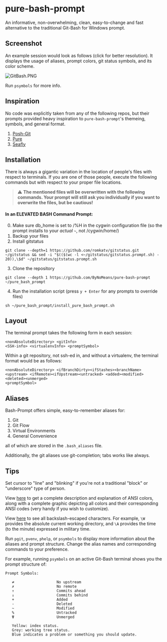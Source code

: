 # pure-bash-prompt

An informative, non-overwhelming, clean, easy-to-change and fast alternative to the traditional Git-Bash for Windows prompt.

## Screenshot

An example session would look as follows (click for better resolution). It displays the usage of aliases, prompt colors, git status symbols, and its color scheme.

![GitBash.PNG](https://github.com/ByNoMeans/pure-bash-prompt/blob/master/GitBash.PNG)

Run `psymbols` for more info.
   
## Inspiration

No code was explicitly taken from any of the following repos, but their prompts provided heavy inspiration to `pure-bash-prompt`'s themeing, symbols, and general format.

1. [Posh-Git](https://github.com/dahlbyk/posh-git/)
2. [Pure](https://github.com/sindresorhus/pure)
3. [Seafly](https://github.com/bluz71/bash-seafly-prompt/)

## Installation

There is always a gigantic variation in the location of people's files with respect to terminals. If you are one of those people, execute the following commands but with respect to your proper file locations.

> :warning: **The mentioned files will be overwritten with the following commands. Your prompt will still ask you individually if you want to overwrite the files, but be cautious!**

#### In an ELEVATED BASH Command Prompt:

0. Make sure db_home is set to /%H in the cygwin configuration file (so the prompt installs to your _actual_ `~`, not /cygwin/home/<user>)
1. Backup your files
2. Install gitstatus
```
git clone --depth=1 https://github.com/romkatv/gitstatus.git ~/gitstatus && sed -i "$(($(wc -l <~/gitstatus/gitstatus.prompt.sh) - 20)),\$d" ~/gitstatus/gitstatus.prompt.sh
```
3. Clone the repository
```
git clone --depth 1 https://github.com/ByNoMeans/pure-bash-prompt ~/pure_bash_prompt
```
4. Run the installation script (press `y + Enter` for any prompts to override files)
```
sh ~/pure_bash_prompt/install_pure_bash_prompt.sh
```

## Layout

The terminal prompt takes the following form in each session: 

```
<nonAbsoluteDirectory> <gitInfo>
<SSH-info> <virtualenvInfo> <promptSymbol>
```

Within a git repository, not ssh-ed in, and without a virtualenv, the terminal format would be as follows: 

```
<nonAbsoluteDirectory> <ifBranchDirty><ifStashes><branchName> <upstream> <ifRemote><ifUpstream><untracked> <added><modified><deleted><unmerged>
<promptSymbol>
```

## Aliases

Bash-Prompt offers simple, easy-to-remember aliases for:

1. Git
2. Git Flow
3. Virtual Environments
4. General Convenience

all of which are stored in the `.bash_aliases` file.

Additionally, the git aliases use git-completion; tabs works like always.

## Tips

Set cursor to "line" and "blinking" if you're not a traditional "block" or  "underscore" type of person.

View [here](https://unix.stackexchange.com/questions/124407/what-color-codes-can-i-use-in-my-ps1-prompt) to get a complete description and explanation of ANSI colors, along with a complete graphic depicting all colors and their corresponding ANSI codes (very handy if you wish to customize).

View [here](https://www.cyberciti.biz/tips/howto-linux-unix-bash-shell-setup-prompt.html) to see all backslash-escaped characters. For example, `\W` provides the absolute current working directory, and `\A` provides the time (to the minute) expressed in military time.

Run `pgit`, `pvenv`, `phelp`, or `psymbols` to display more information about the aliases and prompt structure. Change the alias names and corresponding commands to your preference.

For example, running `psymbols` on an active Git-Bash terminal shows you the prompt structure of:
```
Prompt Symbols:

   ≠                   No upstream
   ✗                   No remote
   ↑                   Commits ahead
   ↓                   Commits behind
   +                   Added
   -                   Deleted
   ~                   Modified
   %                   Untracked
   Ψ                   Unmerged

   Yellow: index status.
   Grey: working tree status.
   Blue indicates a problem or something you should update.
```
